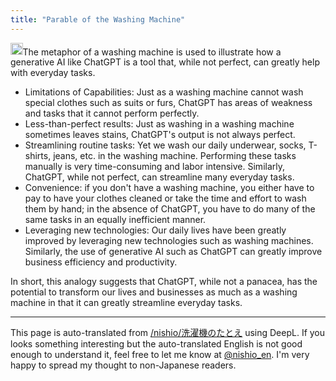 ```yaml
---
title: "Parable of the Washing Machine"
---
```


<img src='https://scrapbox.io/api/pages/nishio-en/claude/icon' alt='claude.icon' height="19.5"/>The metaphor of a washing machine is used to illustrate how a generative AI like ChatGPT is a tool that, while not perfect, can greatly help with everyday tasks.
- Limitations of Capabilities: Just as a washing machine cannot wash special clothes such as suits or furs, ChatGPT has areas of weakness and tasks that it cannot perform perfectly.
- Less-than-perfect results: Just as washing in a washing machine sometimes leaves stains, ChatGPT's output is not always perfect.
- Streamlining routine tasks: Yet we wash our daily underwear, socks, T-shirts, jeans, etc. in the washing machine. Performing these tasks manually is very time-consuming and labor intensive. Similarly, ChatGPT, while not perfect, can streamline many everyday tasks.
- Convenience: if you don't have a washing machine, you either have to pay to have your clothes cleaned or take the time and effort to wash them by hand; in the absence of ChatGPT, you have to do many of the same tasks in an equally inefficient manner.
- Leveraging new technologies: Our daily lives have been greatly improved by leveraging new technologies such as washing machines. Similarly, the use of generative AI such as ChatGPT can greatly improve business efficiency and productivity.

In short, this analogy suggests that ChatGPT, while not a panacea, has the potential to transform our lives and businesses as much as a washing machine in that it can greatly streamline everyday tasks.

---
This page is auto-translated from [/nishio/洗濯機のたとえ](https://scrapbox.io/nishio/洗濯機のたとえ) using DeepL. If you looks something interesting but the auto-translated English is not good enough to understand it, feel free to let me know at [@nishio_en](https://twitter.com/nishio_en). I'm very happy to spread my thought to non-Japanese readers.